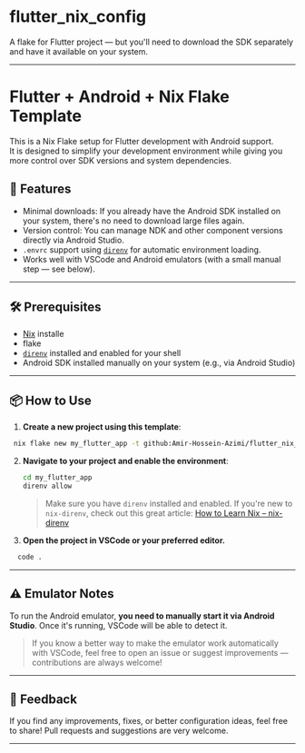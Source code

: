 # flutter_nix_config
A flake for Flutter project — but you'll need to download the SDK separately and have it available on your system.






---


# Flutter + Android + Nix Flake Template

This is a Nix Flake setup for Flutter development with Android support.  
It is designed to simplify your development environment while giving you more control over SDK versions and system dependencies.

## 🚀 Features

- Minimal downloads: If you already have the Android SDK installed on your system, there's no need to download large files again.
- Version control: You can manage NDK and other component versions directly via Android Studio.
- `.envrc` support using [`direnv`](https://direnv.net/) for automatic environment loading.
- Works well with VSCode and Android emulators (with a small manual step — see below).

---

## 🛠 Prerequisites

- [Nix](https://nixos.org/download.html) installe
- flake
- [`direnv`](https://direnv.net/) installed and enabled for your shell
- Android SDK installed manually on your system (e.g., via Android Studio)

---

## 📦 How to Use

1. **Create a new project using this template**:

  ```bash
   nix flake new my_flutter_app -t github:Amir-Hossein-Azimi/flutter_nix_config
  ```

2. **Navigate to your project and enable the environment**:

   ```bash
   cd my_flutter_app
   direnv allow
   ```

   > Make sure you have `direnv` installed and enabled.
   > If you're new to `nix-direnv`, check out this great article:
   > [How to Learn Nix – nix-direnv](https://ianthehenry.com/posts/how-to-learn-nix/nix-direnv/)

3. **Open the project in VSCode or your preferred editor.**
  ```bash
    code .
   ```

---

## ⚠ Emulator Notes

To run the Android emulator, **you need to manually start it via Android Studio**.
Once it's running, VSCode will be able to detect it.

> If you know a better way to make the emulator work automatically with VSCode, feel free to open an issue or suggest improvements — contributions are always welcome!

---

## 💬 Feedback

If you find any improvements, fixes, or better configuration ideas, feel free to share! Pull requests and suggestions are very welcome.

---




